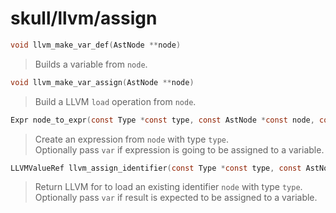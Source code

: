 # skull/llvm/assign

```c
void llvm_make_var_def(AstNode **node)
```

> Builds a variable from `node`.

```c
void llvm_make_var_assign(AstNode **node)
```

> Build a LLVM `load` operation from `node`.

```c
Expr node_to_expr(const Type *const type, const AstNode *const node, const Variable *const var)
```

> Create an expression from `node` with type `type`.
> \
> Optionally pass `var` if expression is going to be assigned to a variable.

```c
LLVMValueRef llvm_assign_identifier(const Type *const type, const AstNode *const node, const Variable *const var)
```

> Return LLVM for to load an existing identifier `node` with type `type`.
> \
> Optionally pass `var` if result is expected to be assigned to a variable.

